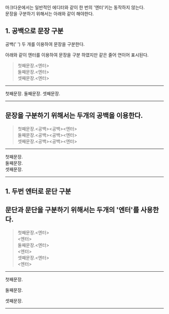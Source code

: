 마크다운에서는 일반적인 에디터와 같이 한 번의 '엔터'키는 동작하지 않는다.  
문장을 구분하기 위해서는 아래와 같이 해야한다.

## 1. 공백으로 문장 구분
공백(' ') 두 개를 이용하여 문장을 구분한다.

아래와 같이 엔터를 이용하여 문장을 구분 하였지만 같은 줄어 연이어 표시된다. 

>첫째문장.<엔터>  
>둘째문장.<엔터>  
>셋째문장.<엔터>  

----- 

첫째문장.
둘째문장.
셋째문장.

-----

문장을 구분하기 위해서는 두개의 공백을 이용한다.  
-----   
>첫째문장.<공백><공백><엔터>  
>둘째문장.<공백><공백><엔터>  
>셋째문장.<공백><공백><엔터>  
----- 
첫째문장.  
둘째문장.  
셋째문장.  

-----

  
## 1. 두번 엔터로 문단 구분
문단과 문단을 구분하기 위해서는 두개의 '엔터'를 사용한다.
-----   
>첫째문장.<엔터>  
><엔터>  
>둘째문장.<엔터>  
><엔터>  
>셋째문장.<엔터>  
><엔터>  
----- 
첫째문장.

둘째문장.

셋째문장.


-----
